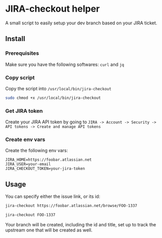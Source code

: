 # JIRA-checkout helper

A small script to easily setup your dev branch based on your JIRA ticket.

## Install

### Prerequisites

Make sure you have the following softwares: `curl` and `jq`

### Copy script

Copy the script into `/usr/local/bin/jira-checkout`

```bash
sudo chmod +x /usr/local/bin/jira-checkout
```

### Get JIRA token

Create your JIRA API token by going to `JIRA -> Account -> Security -> API tokens -> Create and manage API tokens` 

### Create env vars

Create the following env vars:

```env
JIRA_HOME=https://foobar.atlassian.net
JIRA_USER=your-email
JIRA_CHECKOUT_TOKEN=your-jira-token
```

## Usage

You can specify either the issue link, or its id:

```bash
jira-checkout https://foobar.atlassian.net/browse/FOO-1337
```

```bash
jira-checkout FOO-1337
```

Your branch will be created, including the id and title, set up to track the upstream one that will be created as well.
